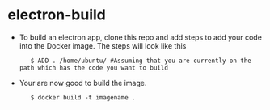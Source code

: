 # electron-build

* To build an electron app, clone this repo and add steps to add your code into the Docker image. The steps will look like this

         $ ADD . /home/ubuntu/ #Assuming that you are currently on the path which has the code you want to build
     
* Your are now good to build the image. 

         $ docker build -t imagename .
